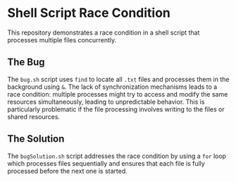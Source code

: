 # Shell Script Race Condition

This repository demonstrates a race condition in a shell script that processes multiple files concurrently.

## The Bug

The `bug.sh` script uses `find` to locate all `.txt` files and processes them in the background using `&`.  The lack of synchronization mechanisms leads to a race condition: multiple processes might try to access and modify the same resources simultaneously, leading to unpredictable behavior. This is particularly problematic if the file processing involves writing to the files or shared resources. 

## The Solution

The `bugSolution.sh` script addresses the race condition by using a `for` loop which processes files sequentially and ensures that each file is fully processed before the next one is started.
